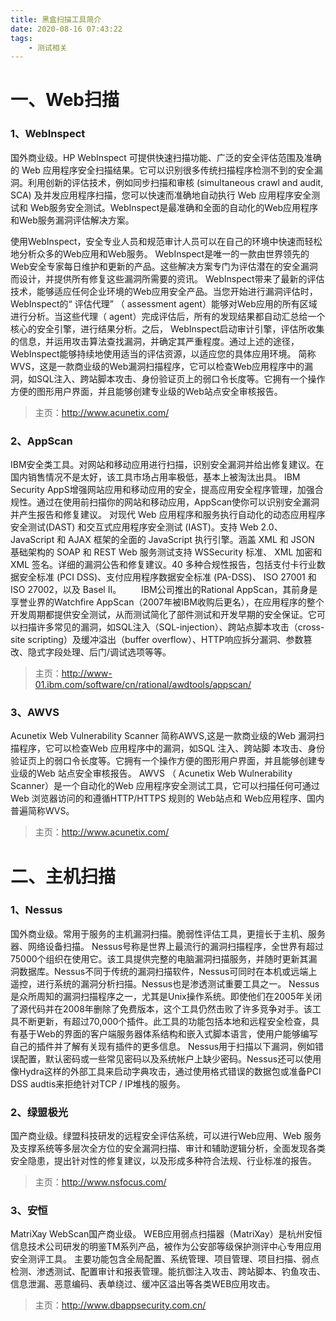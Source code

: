 ```yaml
---
title: 黑盒扫描工具简介
date: 2020-08-16 07:43:22
tags:
    - 测试相关
---
```



# 一、Web扫描
### 1、WebInspect

国外商业级。HP WebInspect 可提供快速扫描功能、广泛的安全评估范围及准确的 Web 应用程序安全扫描结果。它可以识别很多传统扫描程序检测不到的安全漏洞。利用创新的评估技术，例如同步扫描和审核 (simultaneous crawl and audit, SCA) 及并发应用程序扫描，您可以快速而准确地自动执行 Web 应用程序安全测试和 Web服务安全测试。WebInspect是最准确和全面的自动化的Web应用程序和Web服务漏洞评估解决方案。

<!--more-->

使用WebInspect，安全专业人员和规范审计人员可以在自己的环境中快速而轻松地分析众多的Web应用和Web服务。 WebInspect是唯一的一款由世界领先的Web安全专家每日维护和更新的产品。这些解决方案专门为评估潜在的安全漏洞而设计，并提供所有修复这些漏洞所需要的资讯。
WebInspect带来了最新的评估技术，能够适应任何企业环境的Web应用安全产品。当您开始进行漏洞评估时， WebInspect的“ 评估代理” （ assessment agent）能够对Web应用的所有区域进行分析。当这些代理（ agent）完成评估后，所有的发现结果都自动汇总给一个核心的安全引擎，进行结果分析。之后， WebInspect启动审计引擎，评估所收集的信息，并运用攻击算法查找漏洞，并确定其严重程度。通过上述的途径， WebInspect能够持续地使用适当的评估资源，以适应您的具体应用环境。
简称WVS，这是一款商业级的Web漏洞扫描程序，它可以检查Web应用程序中的漏洞，如SQL注入、跨站脚本攻击、身份验证页上的弱口令长度等。它拥有一个操作方便的图形用户界面，并且能够创建专业级的Web站点安全审核报告。
>主页：http://www.acunetix.com/


### 2、AppScan
IBM安全类工具。对网站和移动应用进行扫描，识别安全漏洞并给出修复建议。在国内销售情况不是太好，该工具市场占用率极低，基本上被淘汰出具。
IBM Security AppS增强网站应用和移动应用的安全，提高应用安全程序管理，加强合规性。通过在使用前扫描你的网站和移动应用，AppScan使你可以识别安全漏洞并产生报告和修复建议。
对现代 Web 应用程序和服务执行自动化的动态应用程序安全测试(DAST) 和交互式应用程序安全测试 (IAST)。支持 Web 2.0、 JavaScript 和 AJAX 框架的全面的 JavaScript 执行引擎。涵盖 XML 和 JSON 基础架构的 SOAP 和 REST Web 服务测试支持 WSSecurity 标准、 XML 加密和 XML 签名。详细的漏洞公告和修复建议。40 多种合规性报告，包括支付卡行业数据安全标准 (PCI DSS)、支付应用程序数据安全标准 (PA-DSS)、 ISO 27001 和 ISO 27002，以及 Basel II。
　　IBM公司推出的Rational AppScan，其前身是享誉业界的Watchfire AppScan（2007年被IBM收购后更名），在应用程序的整个开发周期都提供安全测试，从而测试简化了部件测试和开发早期的安全保证。它可以扫描许多常见的漏洞，如SQL注入（SQL-injection）、跨站点脚本攻击（cross-site scripting）及缓冲溢出（buffer overflow）、HTTP响应拆分漏洞、参数篡改、隐式字段处理、后门/调试选项等等。
>主页：http://www-01.ibm.com/software/cn/rational/awdtools/appscan/


### 3、AWVS
Acunetix Web Vulnerability Scanner
简称AWVS,这是一款商业级的Web 漏洞扫描程序，它可以检查Web 应用程序中的漏洞，如SQL 注入、跨站脚 本攻击、身份验证页上的弱口令长度等。它拥有一个操作方便的图形用户界面，并且能够创建专 业级的Web 站点安全审核报告。
AWVS （ Acunetix Web Wulnerability Scanner）是一个自动化的Web 应用程序安全测试工具，它可以扫描任何可通过Web 浏览器访问的和遵循HTTP/HTTPS 规则的 Web站点和 Web应用程序、国内普遍简称WVS。 
>主页：http://www.acunetix.com/


# 二、主机扫描

### 1、Nessus
国外商业级。常用于服务的主机漏洞扫描。脆弱性评估工具，更擅长于主机、服务器、网络设备扫描。
Nessus号称是世界上最流行的漏洞扫描程序，全世界有超过75000个组织在使用它。该工具提供完整的电脑漏洞扫描服务，并随时更新其漏洞数据库。Nessus不同于传统的漏洞扫描软件，Nessus可同时在本机或远端上遥控，进行系统的漏洞分析扫描。Nessus也是渗透测试重要工具之一。
Nessus是众所周知的漏洞扫描程序之一，尤其是Unix操作系统。即使他们在2005年关闭了源代码并在2008年删除了免费版本，这个工具仍然击败了许多竞争对手。该工具不断更新，有超过70,000个插件。此工具的功能包括本地和远程安全检查，具有基于Web的界面的客户端服务器体系结构和嵌入式脚本语言，使用户能够编写自己的插件并了解有关现有插件的更多信息。
Nessus用于扫描以下漏洞，例如错误配置，默认密码或一些常见密码以及系统帐户上缺少密码。Nessus还可以使用像Hydra这样的外部工具来启动字典攻击，通过使用格式错误的数据包或准备PCI DSS audtis来拒绝针对TCP / IP堆栈的服务。


### 2、绿盟极光
国产商业级。绿盟科技研发的远程安全评估系统，可以进行Web应用、Web 服务及支撑系统等多层次全方位的安全漏洞扫描、审计和辅助逻辑分析，全面发现各类安全隐患，提出针对性的修复建议，以及形成多种符合法规、行业标准的报告。
>主页：http://www.nsfocus.com/


### 3、安恒 
MatriXay WebScan国产商业级。
WEB应用弱点扫描器（MatriXay）是杭州安恒信息技术公司研发的明鉴TM系列产品，被作为公安部等级保护测评中心专用应用安全测评工具。
主要功能包含全局配置、系统管理、项目管理、项目扫描、弱点检测、渗透测试、配置审计和报表管理。能抗御注入攻击、跨站脚本、钓鱼攻击、信息泄漏、恶意编码、表单绕过、缓冲区溢出等各类WEB应用攻击。
>主页：http://www.dbappsecurity.com.cn/

